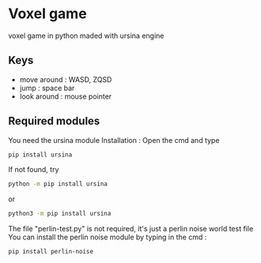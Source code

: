 # Voxel game
voxel game in python maded with ursina engine
## Keys
+ move around : WASD, ZQSD
+ jump : space bar
+ look around : mouse pointer

## Required modules
You need the ursina module
Installation :
Open the cmd and type
```bash
pip install ursina
```
If not found, try
```bash
python -m pip install ursina
```
or
```bash
python3 -m pip install ursina
```
The file "perlin-test.py" is not required, it's just a perlin noise world test file  
You can install the perlin noise module by typing in the cmd :  
```bash
pip install perlin-noise
```
